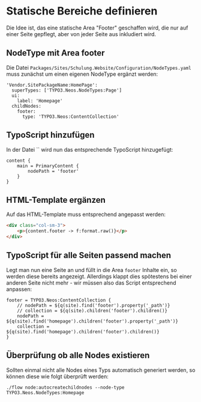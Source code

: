 # Statische Bereiche definieren

Die Idee ist, das eine statische Area "Footer" geschaffen wird, die nur auf einer Seite gepflegt, aber von jeder Seite aus inkludiert wird.

## NodeType mit Area footer

Die Datei `Packages/Sites/Schulung.Website/Configuration/NodeTypes.yaml` muss zunächst um einen eigenen NodeType ergänzt werden:

```
'Vendor.SitePackageName:HomePage':
  superTypes: ['TYPO3.Neos.NodeTypes:Page']
  ui:
    label: 'Homepage'
  childNodes:
    footer:
      type: 'TYPO3.Neos:ContentCollection'
```

## TypoScript hinzufügen

In der Datei `` wird nun das entsprechende TypoScript hinzugefügt:

```
content {
	main = PrimaryContent {
		nodePath = 'footer'
	}
}
```

## HTML-Template ergänzen

Auf das HTML-Template muss entsprechend angepasst werden:

```html
<div class="col-sm-3">
	<p>{content.footer -> f:format.raw()}</p>
</div>
```

## TypoScript für alle Seiten passend machen

Legt man nun eine Seite an und füllt in die Area `footer` Inhalte ein, so werden diese bereits angezeigt. Allerdings klappt dies spötestens bei einer anderen Seite nicht mehr - wir müssen also das Script entsprechend anpassen:

```
footer = TYPO3.Neos:ContentCollection {
	// nodePath = ${q(site).find('footer').property('_path')}
	// collection = ${q(site).children('footer').children()}
	nodePath = ${q(site).find('homepage').children('footer').property('_path')}
	collection = ${q(site).find('homepage').children('footer').children()}
}
```

## Überprüfung ob alle Nodes existieren

Sollten einmal nicht alle Nodes eines Typs automatisch generiert werden, so können diese wie folgt überprüft werden:

```
./flow node:autocreatechildnodes --node-type TYPO3.Neos.NodeTypes:Homepage
```
